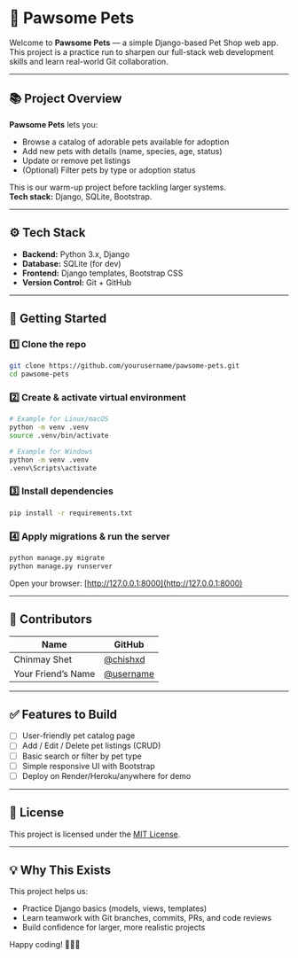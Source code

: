 # 🐾 Pawsome Pets

Welcome to **Pawsome Pets** — a simple Django-based Pet Shop web app.  
This project is a practice run to sharpen our full-stack web development skills and learn real-world Git collaboration.

---

## 📚 Project Overview

**Pawsome Pets** lets you:
- Browse a catalog of adorable pets available for adoption
- Add new pets with details (name, species, age, status)
- Update or remove pet listings
- (Optional) Filter pets by type or adoption status

This is our warm-up project before tackling larger systems.  
**Tech stack:** Django, SQLite, Bootstrap.

---

## ⚙️ Tech Stack

- **Backend:** Python 3.x, Django
- **Database:** SQLite (for dev)
- **Frontend:** Django templates, Bootstrap CSS
- **Version Control:** Git + GitHub

---

## 🚀 Getting Started

### 1️⃣ Clone the repo

```bash
git clone https://github.com/yourusername/pawsome-pets.git
cd pawsome-pets
````

### 2️⃣ Create & activate virtual environment

```bash
# Example for Linux/macOS
python -m venv .venv
source .venv/bin/activate

# Example for Windows
python -m venv .venv
.venv\Scripts\activate
```

### 3️⃣ Install dependencies

```bash
pip install -r requirements.txt
```

### 4️⃣ Apply migrations & run the server

```bash
python manage.py migrate
python manage.py runserver
```

Open your browser: [http://127.0.0.1:8000](http://127.0.0.1:8000)

---

## 👥 Contributors

| Name               | GitHub                                   |
| ------------------ | ---------------------------------------- |
| Chinmay Shet       | [@chishxd](https://github.com/chishxd)   |
| Your Friend’s Name | [@username](https://github.com/username) |

---

## ✅ Features to Build

* [ ] User-friendly pet catalog page
* [ ] Add / Edit / Delete pet listings (CRUD)
* [ ] Basic search or filter by pet type
* [ ] Simple responsive UI with Bootstrap
* [ ] Deploy on Render/Heroku/anywhere for demo

---

## 📄 License

This project is licensed under the [MIT License](LICENSE).

---

## 💡 Why This Exists

This project helps us:

* Practice Django basics (models, views, templates)
* Learn teamwork with Git branches, commits, PRs, and code reviews
* Build confidence for larger, more realistic projects

Happy coding! 🐶🐱🐰